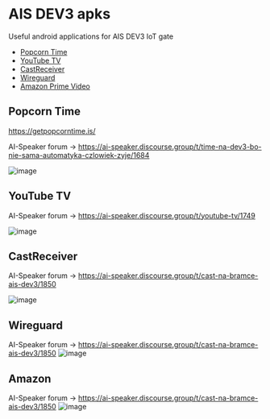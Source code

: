 # AIS DEV3 apks
Useful android applications for AIS DEV3 IoT gate
- [Popcorn Time](#popcorn-time)
- [YouTube TV](#youtube-tv)
- [CastReceiver](#castreceiver)
- [Wireguard](#wireguard)
- [Amazon Prime Video](#amazon)

## Popcorn Time
https://getpopcorntime.is/

AI-Speaker forum -> https://ai-speaker.discourse.group/t/time-na-dev3-bo-nie-sama-automatyka-czlowiek-zyje/1684

![image](https://user-images.githubusercontent.com/82706488/116780309-2d715200-aa7c-11eb-94b2-56dc193985a9.png)


## YouTube TV

AI-Speaker forum -> https://ai-speaker.discourse.group/t/youtube-tv/1749

![image](https://user-images.githubusercontent.com/82706488/116916683-f2bf1380-ac4d-11eb-933d-3ce7b8b771d3.png)

## CastReceiver

AI-Speaker forum -> https://ai-speaker.discourse.group/t/cast-na-bramce-ais-dev3/1850

![image](https://aws1.discourse-cdn.com/free1/uploads/ai_speaker/original/2X/d/d643e4b36db5e6968d49e3e926a1a5bdbaa9aabb.jpeg)


## Wireguard

AI-Speaker forum -> https://ai-speaker.discourse.group/t/cast-na-bramce-ais-dev3/1850
![image](https://aws1.discourse-cdn.com/free1/uploads/ai_speaker/original/2X/6/682b2136c12c3ef9d05a10aa535aa549379c8a7b.jpeg)


## Amazon
AI-Speaker forum -> https://ai-speaker.discourse.group/t/cast-na-bramce-ais-dev3/1850
![image](https://aws1.discourse-cdn.com/free1/uploads/ai_speaker/original/2X/6/682b2136c12c3ef9d05a10aa535aa549379c8a7b.jpeg)


